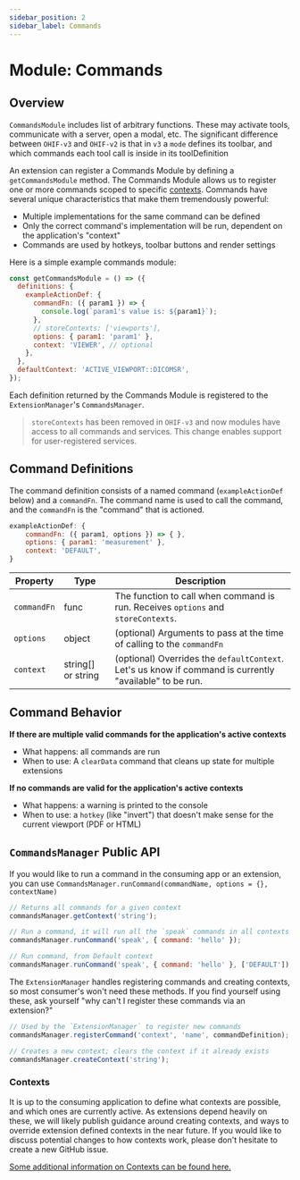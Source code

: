 ```yaml
---
sidebar_position: 2
sidebar_label: Commands
---
```

# Module: Commands


## Overview
`CommandsModule` includes list of arbitrary functions. These may activate tools, communicate with a server, open a modal, etc.
The significant difference between `OHIF-v3` and `OHIF-v2` is that in `v3` a `mode` defines
its toolbar, and which commands each tool call is inside in its toolDefinition

An extension can register a Commands Module by defining a `getCommandsModule`
method. The Commands Module allows us to register one or more commands scoped to
specific [contexts](./../index.md#contexts). Commands have several unique
characteristics that make them tremendously powerful:

- Multiple implementations for the same command can be defined
- Only the correct command's implementation will be run, dependent on the
  application's "context"
- Commands are used by hotkeys, toolbar buttons and render settings

Here is a simple example commands module:

```js
const getCommandsModule = () => ({
  definitions: {
    exampleActionDef: {
      commandFn: ({ param1 }) => {
        console.log(`param1's value is: ${param1}`);
      },
      // storeContexts: ['viewports'],
      options: { param1: 'param1' },
      context: 'VIEWER', // optional
    },
  },
  defaultContext: 'ACTIVE_VIEWPORT::DICOMSR',
});
```


Each definition returned by the Commands Module is registered to the
`ExtensionManager`'s `CommandsManager`.

> `storeContexts` has been removed in `OHIF-v3` and now modules have access to all commands and services. This change enables support for user-registered services.

## Command Definitions

The command definition consists of a named command (`exampleActionDef` below) and a
`commandFn`. The command name is used to call the command, and the `commandFn`
is the "command" that is actioned.

```js
exampleActionDef: {
	commandFn: ({ param1, options }) => { },
	options: { param1: 'measurement' },
	context: 'DEFAULT',
}
```

| Property        | Type               | Description                                                                                                                             |
| --------------- | ------------------ | --------------------------------------------------------------------------------------------------------------------------------------- |
| `commandFn`     | func               | The function to call when command is run. Receives `options` and `storeContexts`.                                                       |
| `options`       | object             | (optional) Arguments to pass at the time of calling to the `commandFn`                                                                  |
| `context`       | string[] or string | (optional) Overrides the `defaultContext`. Let's us know if command is currently "available" to be run.                                 |

## Command Behavior



**If there are multiple valid commands for the application's active contexts**

- What happens: all commands are run
- When to use: A `clearData` command that cleans up state for multiple
  extensions

**If no commands are valid for the application's active contexts**

- What happens: a warning is printed to the console
- When to use: a `hotkey` (like "invert") that doesn't make sense for the
  current viewport (PDF or HTML)

## `CommandsManager` Public API

If you would like to run a command in the consuming app or an extension, you can
use `CommandsManager.runCommand(commandName, options = {}, contextName)`


```js
// Returns all commands for a given context
commandsManager.getContext('string');

// Run a command, it will run all the `speak` commands in all contexts
commandsManager.runCommand('speak', { command: 'hello' });

// Run command, from Default context
commandsManager.runCommand('speak', { command: 'hello' }, ['DEFAULT']);
```

The `ExtensionManager` handles registering commands and creating contexts, so
most consumer's won't need these methods. If you find yourself using these, ask
yourself "why can't I register these commands via an extension?"

```js
// Used by the `ExtensionManager` to register new commands
commandsManager.registerCommand('context', 'name', commandDefinition);

// Creates a new context; clears the context if it already exists
commandsManager.createContext('string');
```

### Contexts

It is up to the consuming application to define what contexts are possible, and
which ones are currently active. As extensions depend heavily on these, we will
likely publish guidance around creating contexts, and ways to override extension
defined contexts in the near future. If you would like to discuss potential
changes to how contexts work, please don't hesitate to create a new GitHub
issue.

[Some additional information on Contexts can be found here.](./../index.md#contexts)
